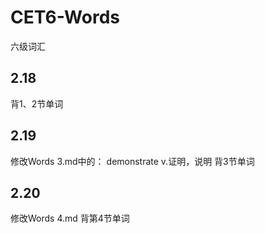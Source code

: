# CET6-Words
 六级词汇

## 2.18
背1、2节单词

## 2.19
修改Words 3.md中的：
demonstrate v.证明，说明
背3节单词

## 2.20
修改Words 4.md
背第4节单词
